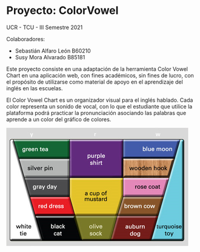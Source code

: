 # Proyecto: ColorVowel

UCR - TCU - III Semestre 2021

Colaboradores:
- Sebastián Alfaro León B60210
- Susy Mora Alvarado B85181

Este proyecto consiste en una adaptación de la herramienta Color Vowel Chart en una aplicación web, con fines académicos, sin fines de lucro, con el propósito de utilizarse como material de apoyo en el aprendizaje del inglés en las escuelas.

El Color Vowel Chart es un organizador visual para el inglés hablado. Cada color representa un sonido de vocal, con lo que el estudiante que utilice la plataforma podrá practicar la pronunciación asociando las palabras que aprende a un color del gráfico de colores.

![Color Vowel Chart](recursos/palette.png)